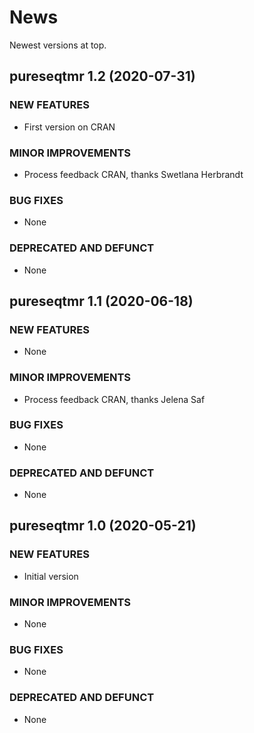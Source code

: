 # News

Newest versions at top.

## pureseqtmr 1.2 (2020-07-31)

### NEW FEATURES

  * First version on CRAN

### MINOR IMPROVEMENTS

  * Process feedback CRAN, thanks Swetlana Herbrandt

### BUG FIXES

  * None

### DEPRECATED AND DEFUNCT

  * None

## pureseqtmr 1.1 (2020-06-18)

### NEW FEATURES

  * None

### MINOR IMPROVEMENTS

  * Process feedback CRAN, thanks Jelena Saf

### BUG FIXES

  * None

### DEPRECATED AND DEFUNCT

  * None

## pureseqtmr 1.0 (2020-05-21)

### NEW FEATURES

  * Initial version

### MINOR IMPROVEMENTS

  * None

### BUG FIXES

  * None

### DEPRECATED AND DEFUNCT

  * None

